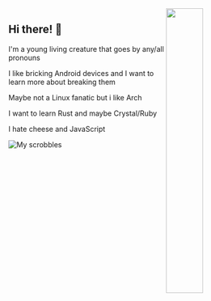 <img align="right" width="38%" src="https://user-images.githubusercontent.com/40399432/170887736-3debf65c-bb93-4c14-85c1-a63c9f4a0744.png">

## Hi there! 👋

I'm a young living creature that goes by any/all pronouns

I like bricking Android devices and I want to learn more about breaking them

Maybe not a Linux fanatic but i like Arch

I want to learn Rust and maybe Crystal/Ruby

I hate cheese and JavaScript

![My scrobbles](https://lastfm-recently-played.vercel.app/api?user=relaycircuit&count=1)

